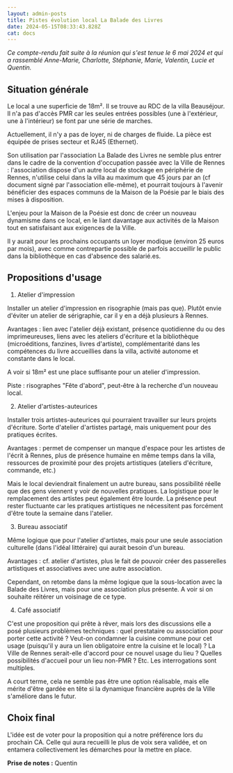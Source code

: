 ```yaml
---
layout: admin-posts
title: Pistes évolution local La Balade des Livres
date: 2024-05-15T08:33:43.828Z
cat: docs
---
```

*Ce compte-rendu fait suite à la réunion qui s'est tenue le 6 mai 2024 et qui a rassemblé Anne-Marie, Charlotte, Stéphanie, Marie, Valentin, Lucie et Quentin.*

## Situation générale

Le local a une superficie de 18m². Il se trouve au RDC de la villa Beauséjour. Il n'a pas d'accès PMR car les seules entrées possibles (une à l'extérieur, une à l'intérieur) se font par une série de marches. 

Actuellement, il n'y a pas de loyer, ni de charges de fluide. La pièce est équipée de prises secteur et RJ45 (Ethernet). 

Son utilisation par l'association La Balade des Livres ne semble plus entrer dans le cadre de la convention d'occupation passée avec la Ville de Rennes : l'association dispose d'un autre local de stockage en périphérie de Rennes, n'utilise celui dans la villa au maximum que 45 jours par an (cf document signé par l'association elle-même), et pourrait toujours à l'avenir bénéficier des espaces communs de la Maison de la Poésie par le biais des mises à disposition.

L'enjeu pour la Maison de la Poésie est donc de créer un nouveau dynamisme dans ce local, en le liant davantage aux activités de la Maison tout en satisfaisant aux exigences de la Ville.

Il y aurait pour les prochains occupants un loyer modique (environ 25 euros par mois), avec comme contrepartie possible de parfois accueillir le public dans la bibliothèque en cas d'absence des salarié.es.

## Propositions d'usage

1. Atelier d'impression

Installer un atelier d'impression en risographie (mais pas que). Plutôt envie d'éviter un atelier de sérigraphie, car il y en a déjà plusieurs à Rennes.

Avantages : lien avec l'atelier déjà existant, présence quotidienne du ou des imprimeureuses, liens avec les ateliers d'écriture et la bibliothèque (microéditions, fanzines, livres d'artiste), complémentarité dans les compétences du livre accueillies dans la villa, activité autonome et constante dans le local.

A voir si 18m² est une place suffisante pour un atelier d'impression. 

Piste : risographes "Fête d'abord", peut-être à la recherche d'un nouveau local.

2. Atelier d'artistes-auteurices

Installer trois artistes-auteurices qui pourraient travailler sur leurs projets d'écriture. Sorte d'atelier d'artistes partagé, mais uniquement pour des pratiques écrites.

Avantages : permet de compenser un manque d'espace pour les artistes de l'écrit à Rennes, plus de présence humaine en même temps dans la villa, ressources de proximité pour des projets artistiques (ateliers d'écriture, commande, etc.)

Mais le local deviendrait finalement un autre bureau, sans possibilité réelle que des gens viennent y voir de nouvelles pratiques. La logistique pour le remplacement des artistes peut également être lourde. La présence peut rester fluctuante car les pratiques artistiques ne nécessitent pas forcément d'être toute la semaine dans l'atelier.

3. Bureau associatif

Même logique que pour l'atelier d'artistes, mais pour une seule association culturelle (dans l'idéal littéraire) qui aurait besoin d'un bureau. 

Avantages : cf. atelier d'artistes, plus le fait de pouvoir créer des passerelles artistiques et associatives avec une autre association. 

Cependant, on retombe dans la même logique que la sous-location avec la Balade des Livres, mais pour une association plus présente. A voir si on souhaite réitérer un voisinage de ce type.

4. Café associatif

C'est une proposition qui prête à rêver, mais lors des discussions elle a posé plusieurs problèmes techniques : quel prestataire ou association pour porter cette activité ? Veut-on condamner la cuisine commune pour cet usage (puisqu'il y aura un lien obligatoire entre la cuisine et le local) ? La Ville de Rennes serait-elle d'accord pour ce nouvel usage du lieu ? Quelles possibilités d'accueil pour un lieu non-PMR ? Etc. Les interrogations sont multiples.

A court terme, cela ne semble pas être une option réalisable, mais elle mérite d'être gardée en tête si la dynamique financière auprès de la Ville s'améliore dans le futur.

## Choix final

L'idée est de voter pour la proposition qui a notre préférence lors du prochain CA. Celle qui aura recueilli le plus de voix sera validée, et on entamera collectivement les démarches pour la mettre en place.

**Prise de notes :** Quentin 